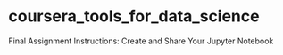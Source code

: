 # coursera_tools_for_data_science
Final Assignment Instructions: Create and Share Your Jupyter Notebook
